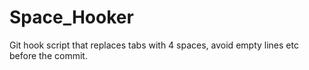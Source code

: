 Space_Hooker
============

Git hook script that replaces tabs with 4 spaces, avoid empty lines etc before the commit.
